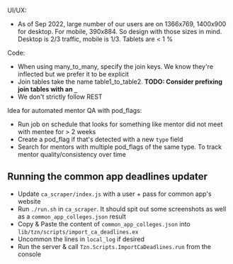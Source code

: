 UI/UX:
* As of Sep 2022, large number of our users are on 1366x769, 1400x900 for desktop.
For mobile, 390x884.  So design with those sizes in mind. Desktop is 2/3 traffic,
mobile is 1/3. Tablets are < 1 %

Code:
* When using many_to_many, specify the join keys. We know they're inflected
but we prefer it to be explicit
* Join tables take the name table1_to_table2. **TODO: Consider prefixing join tables with an `_`**
* We don't strictly follow REST


Idea for automated mentor QA with pod_flags:
* Run job on schedule that looks for something like mentor did not meet with mentee for > 2 weeks
* Create a pod_flag if that's detected with a new `type` field
* Search for mentors with multiple pod_flags of the same type. To track mentor quality/consistency over time

## Running the common app deadlines updater

* Update `ca_scraper/index.js` with a user + pass for common app's website
* Run `./run.sh` in `ca_scraper`. It should spit out some screenshots as well as a `common_app_colleges.json` result
* Copy & Paste the content of `common_app_colleges.json` into `lib/tzn/scripts/import_ca_deadlines.ex`
* Uncommon the lines in `local_log` if desired
* Run the server & call `Tzn.Scripts.ImportCaDeadlines.run` from the console